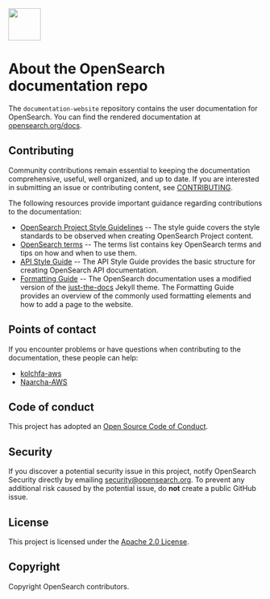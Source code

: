 <img src="https://opensearch.org/assets/img/opensearch-logo-themed.svg" height="64px">

# About the OpenSearch documentation repo

The `documentation-website` repository contains the user documentation for OpenSearch. You can find the rendered documentation at [opensearch.org/docs](https://opensearch.org/docs).


## Contributing

Community contributions remain essential to keeping the documentation comprehensive, useful, well organized, and up to date. If you are interested in submitting an issue or contributing content, see [CONTRIBUTING](CONTRIBUTING.md). 

The following resources provide important guidance regarding contributions to the documentation:  

- [OpenSearch Project Style Guidelines](STYLE_GUIDE.md) -- The style guide covers the style standards to be observed when creating OpenSearch Project content.
- [OpenSearch terms](TERMS.md) -- The terms list contains key OpenSearch terms and tips on how and when to use them.  
- [API Style Guide](API_STYLE_GUIDE.md) -- The API Style Guide provides the basic structure for creating OpenSearch API documentation.
- [Formatting Guide](FORMATTING_GUIDE.md) -- The OpenSearch documentation uses a modified version of the [just-the-docs](https://github.com/pmarsceill/just-the-docs) Jekyll theme. The Formatting Guide provides an overview of the commonly used formatting elements and how to add a page to the website.


## Points of contact

If you encounter problems or have questions when contributing to the documentation, these people can help:

- [kolchfa-aws](https://github.com/kolchfa-aws)
- [Naarcha-AWS](https://github.com/Naarcha-AWS)


## Code of conduct

This project has adopted an [Open Source Code of Conduct](https://opensearch.org/codeofconduct.html).


## Security

If you discover a potential security issue in this project, notify OpenSearch Security directly by emailing security@opensearch.org. To prevent any additional risk caused by the potential issue, do **not** create a public GitHub issue.

## License

This project is licensed under the [Apache 2.0 License](LICENSE).


## Copyright

Copyright OpenSearch contributors.
